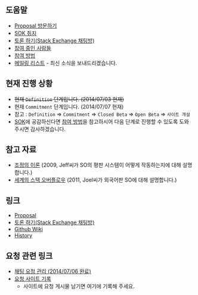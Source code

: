 ## 도움말
- [Proposal 방문하기][1]
- [SOK 취지][2]
- [토론 하기(Stack Exchange 채팅방)][9]
- [참여 중인 사람들][3]
- [참여 방법][4]
- [메일링 리스트][5] - 최신 소식을 보내드리겠습니다.

## 현재 진행 상황

- ~~현재 `Definition` 단계입니다. (2014/07/03 현재)~~
- 현재 `Commitment` 단계입니다. (2014/07/07 현재)
 - 참고 : `Definition` => `Commitment` => `Closed Beta` => `Open Beta` => `사이트 개설`
- [SOK][6]에 공감하신다면 [참여 방법][7]을 참고하시어 다음 단계로 진행할 수 있도록 도와주시면 감사하겠습니다.

## 참고 자료

- [조정의 이론](A-Theory-of-Moderation) (2009, Jeff씨가 SO의 평판 시스템이 어떻게 작동하는지에 대해 설명합니다.)
- [세계의 스택 오버플로우](Stack-Overflow-Around-the-World) (2011, Joel씨가 외국어판 SO에 대해 설명합니다.)


## 링크
- [Proposal][8]
- [토론 하기(Stack Exchange 채팅방)][9]
- [Github Wiki][10]
- [History][13]

## 요청 관련 링크
- [채팅 요청 관리 (2014/07/06 완료)][11]
- [요청 사이트 기록][12]
  - 사이트에 요청 게시물 남기면 여기에 기록해 주세요.

[1]: https://area51.stackexchange.com/proposals/68765/stack-overflow-in-korean
[2]: https://github.com/so-in-korean/sok
[3]: https://github.com/so-in-korean/sok/wiki/Active-Stack-Overflow-Users
[4]: https://github.com/so-in-korean/sok/wiki/How-to-Contribute
[5]: https://github.com/so-in-korean/sok/wiki/%EB%A9%94%EC%9D%BC%EB%A7%81-%EB%A6%AC%EC%8A%A4%ED%8A%B8

[6]: https://github.com/so-in-korean/sok/wiki/Stack-Overflow-in-Korea
[7]: https://github.com/so-in-korean/sok/wiki/How-to-Contribute

[8]: http://area51.stackexchange.com/proposals/68765/stack-overflow-in-korean
[9]: https://chat.stackexchange.com/rooms/15571/stackoverflow-in-korean
[10]: https://github.com/so-in-korean/sok/wiki

[11]: https://github.com/so-in-korean/sok/wiki/user-invitation-chat-room
[12]: https://github.com/so-in-korean/sok/wiki/Request-Forum-List
[13]: https://github.com/so-in-korean/sok/wiki/history